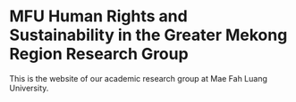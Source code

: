# MFU Human Rights and Sustainability in the Greater Mekong Region Research Group

This is the website of our academic research group at Mae Fah Luang University.
